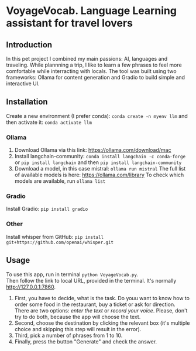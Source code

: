 # VoyageVocab. Language Learning assistant for travel lovers

## Introduction
In this pet project I combined my main passions: AI, languages and traveling. 
While plannning a trip, I like to learn a few phrases to feel more comfortable while interracting with locals. 
The tool was built using two frameworks: Ollama for content generation and Gradio to build simple and interactive UI.  

## Installation
Create a new environment (I prefer conda): 
    `conda create -n myenv llm` 
    and then activate it: `conda activate llm`

### Ollama
1. Download Ollama via this link: https://ollama.com/download/mac
2. Install langchain-community: 
    `conda install langchain -c conda-forge` or `pip install langchain`
    and then 
    `pip install langchain-community`
3. Download a model, in this case mistral: `ollama run mistral`
The full list of available models is here: https://ollama.com/library
To check which models are available, run `ollama list`
### Gradio 
Install Gradio:
`pip install gradio`

### Other
Install whisper from GitHub:
`pip install git+https://github.com/openai/whisper.git`

## Usage
To use this app, run in terminal `python VoyageVocab.py`.      
Then follow the link to local URL, provided in the terminal. It's normally http://127.0.0.1:7860.  
1. First, you have to decide, what is the task. Do youu want to know how to order some food in the restaurant, buy a ticket or ask for direction.   
There are two options: *enter the text* or *record your voice*. Please, don't try to do both, because the app will choose the text.   
2. Second, choose the destination by clicking the relevant box (it's multiple choice and skipping this step will result in the error).   
3. Third, pick a number of phrases from 1 to 10.  
4. Finally, press the button "Generate" and check the answer.   



